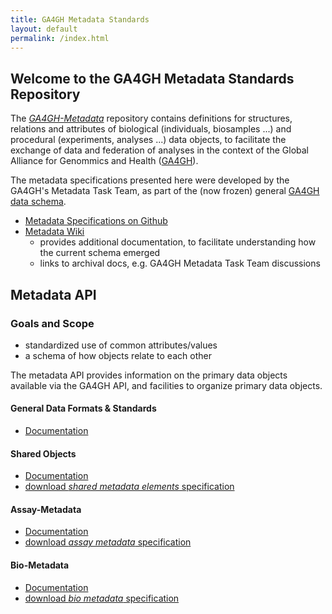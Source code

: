 ```yaml
---
title: GA4GH Metadata Standards
layout: default
permalink: /index.html
---
```


## Welcome to the GA4GH Metadata Standards Repository

The [*GA4GH-Metadata*](http://ga4gh-metadata.github.io) repository contains definitions for structures, relations and attributes of biological (individuals, biosamples ...) and procedural (experiments, analyses ...) data objects, to facilitate the exchange of data and federation of analyses in the context of the Global Alliance for Genommics and Health ([GA4GH](http://ga4gh.org)).

The metadata specifications presented here were developed by the GA4GH's Metadata Task Team, as part of the (now frozen) general [GA4GH data schema](https://github.com/ga4gh/ga4gh-schemas/).

* [Metadata Specifications on Github](https://github.com/ga4gh-metadata/ga4gh-metadata/)
* [Metadata Wiki](https://github.com/ga4gh-metadata/metadata-schemas/wiki)
    * provides additional documentation, to facilitate understanding how the current schema emerged
    * links to archival docs, e.g. GA4GH Metadata Task Team discussions


## Metadata API

### Goals and Scope

* standardized use of common attributes/values
* a schema of how objects relate to each other

The metadata API provides information on the primary data objects
available via the GA4GH API, and facilities to organize primary data
objects.

#### General Data Formats & Standards
* [Documentation](/formats.html)

#### Shared Objects
* [Documentation](/shared.html)
* [download *shared metadata elements* specification](https://raw.githubusercontent.com/ga4gh-metadata/ga4gh-metadata/master/schemas/shared.proto)

#### Assay-Metadata
* [Documentation](/assaymetadata.html)
* [download *assay metadata* specification](https://raw.githubusercontent.com/ga4gh-metadata/ga4gh-metadata/master/schemas/assaymetadata.proto)

#### Bio-Metadata
* [Documentation](/biometadata.html)
* [download *bio metadata* specification](https://raw.githubusercontent.com/ga4gh-metadata/ga4gh-metadata/master/schemas/biometadata.proto)

